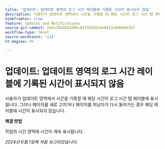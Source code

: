 ```yaml
---
title: '업데이트: 업데이트 영역의 로그 시간 레이블에 기록된 시간이 표시되지 않음'
description: 사용자가 업데이트 영역에서 시간을 기록할 때 해당 시간이 로그 시간 탭 레이블에 표시됩니다. 그러나 페이지를 새로 고치거나 페이지를 떠났다가 다시 돌아가는 경우 해당 레이블에 시간이 표시되지 않습니다.
hidefromtoc: true
feature: Updates and Notifications
source-git-commit: 2a5e7d42014286c83f592dd14e8913c0db9e6fbf
workflow-type: tm+mt
source-wordcount: '114'
ht-degree: 4%

---
```



# 업데이트: 업데이트 영역의 로그 시간 레이블에 기록된 시간이 표시되지 않음

사용자가 업데이트 영역에서 시간을 기록할 때 해당 시간이 로그 시간 탭 레이블에 표시됩니다. 그러나 페이지를 새로 고치거나 페이지를 떠났다가 다시 돌아가는 경우 해당 레이블에 시간이 표시되지 않습니다.

**해결 방법**

작업의 시간 영역에 시간이 계속 표시됩니다.

_2024년 6월 1일에 처음 보고되었습니다._
